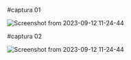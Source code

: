 #captura 01

![Screenshot from 2023-09-12 11-24-44](https://github.com/geormz/Simulacion-por-computadora-Geovanni-Ramirez/assets/113058235/47cfad15-b26a-4b7b-af06-2bd4cc0f2965)

#captura 02

![Screenshot from 2023-09-12 11-24-44](https://github.com/geormz/Simulacion-por-computadora-Geovanni-Ramirez/assets/113058235/fe901390-bf31-4ac1-92cc-9d6b4f2a63f7)
